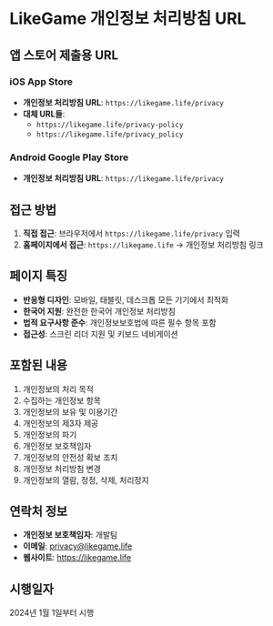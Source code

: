 # LikeGame 개인정보 처리방침 URL

## 앱 스토어 제출용 URL

### iOS App Store
- **개인정보 처리방침 URL**: `https://likegame.life/privacy`
- **대체 URL들**:
  - `https://likegame.life/privacy-policy`
  - `https://likegame.life/privacy_policy`

### Android Google Play Store
- **개인정보 처리방침 URL**: `https://likegame.life/privacy`

## 접근 방법

1. **직접 접근**: 브라우저에서 `https://likegame.life/privacy` 입력
2. **홈페이지에서 접근**: `https://likegame.life` → 개인정보 처리방침 링크

## 페이지 특징

- **반응형 디자인**: 모바일, 태블릿, 데스크톱 모든 기기에서 최적화
- **한국어 지원**: 완전한 한국어 개인정보 처리방침
- **법적 요구사항 준수**: 개인정보보호법에 따른 필수 항목 포함
- **접근성**: 스크린 리더 지원 및 키보드 네비게이션

## 포함된 내용

1. 개인정보의 처리 목적
2. 수집하는 개인정보 항목
3. 개인정보의 보유 및 이용기간
4. 개인정보의 제3자 제공
5. 개인정보의 파기
6. 개인정보 보호책임자
7. 개인정보의 안전성 확보 조치
8. 개인정보 처리방침 변경
9. 개인정보의 열람, 정정, 삭제, 처리정지

## 연락처 정보

- **개인정보 보호책임자**: 개발팀
- **이메일**: privacy@likegame.life
- **웹사이트**: https://likegame.life

## 시행일자

2024년 1월 1일부터 시행
